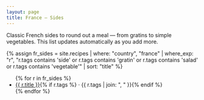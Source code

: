```yaml
---
layout: page
title: France — Sides
---
```


<p>Classic French sides to round out a meal — from gratins to simple vegetables. This list updates automatically as you add more.</p>

{% assign fr_sides = site.recipes | where: "country", "france" | where_exp: "r", "r.tags contains 'side' or r.tags contains 'gratin' or r.tags contains 'salad' or r.tags contains 'vegetable'" | sort: "title" %}
<ul>
{% for r in fr_sides %}
  <li><a href="{{ r.url }}">{{ r.title }}</a>{% if r.tags %} · {{ r.tags | join: ", " }}{% endif %}</li>
{% endfor %}
</ul>
